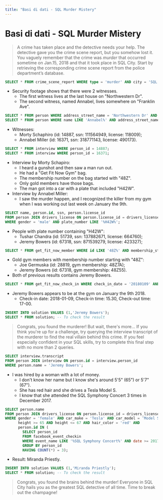 ```yaml
---
title: "Basi di dati - SQL Murder Mistery"
---
```


# Basi di dati - SQL Murder Mistery

>A crime has taken place and the detective needs your help. The detective gave you the crime scene report, but you somehow lost it. You vaguely remember that the crime was *murder* that occurred sometime on Jan.15, 2018 and  that it took place in SQL City. Start by retrieving the corresponding crime scene report from the police department’s database.

```sql
SELECT * FROM crime_scene_report WHERE type = 'murder' AND city = 'SQL City' AND date = '20180115';
```

- Security footage shows that there were 2 witnesses.
    - The first witness lives at the last house on "Northwestern Dr".
    - The second witness, named Annabel, lives somewhere on "Franklin Ave".

```sql
SELECT * FROM person WHERE address_street_name = 'Northwestern Dr' AND address_number = (SELECT MAX(address_number) FROM person);
SELECT * FROM person WHERE name LIKE 'Annabel%' AND address_street_name = 'Franklin Ave'
```

- Witnesses:
    - Morty Schaphiro (id: 14887, ssn: 111564949, license: 118009);
    - Annabel Miller (id: 16371, ssn: 318771143, license: 490173).

```sql
SELECT * FROM interview WHERE person_id = 14887;
SELECT * FROM interview WHERE person_id = 16371;
```

- Interview by Morty Schapiro:
    - I heard a gunshot and then saw a man run out.
    - He had a "Get Fit Now Gym" bag.
    - The membership number on the bag started with "48Z".
    - Only gold members have those bags.
    - The man got into a car with a plate that included "H42W".
- Interview by Annabel Miller:
    - I saw the murder happen, and I recognized the killer from my gym when I was working out last week on January the 9th.

```sql
SELECT name, person.id, ssn, person.license_id
FROM person JOIN drivers_license ON person.license_id = drivers_license.id
WHERE gender = 'male' AND plate_number LIKE '%H42W%';
```

- People with plate number containing "H42W":
    - Tushar Chandra (id: 51739, ssn: 137882671, license: 664760);
    - Jeremy Bowers (id: 67318, ssn: 871539279, license: 423327);

```sql
SELECT * FROM get_fit_now_member WHERE id LIKE '48Z%' AND membership_status = 'gold';
```

- Gold gym members with membership number starting with "48Z":
    - Joe Germuska (id: 28819, gym membership: 48Z7A);
    - Jeremy Bowers (id: 67318, gym membership: 48Z55).
- Both of previous results contains Jeremy Bowers.

```sql
SELECT * FROM get_fit_now_check_in WHERE check_in_date = '20180109' AND membership_id = '48Z55';
```

- Jeremy Bowers appears to be at the gym on January the 9th 2018.
    - Check-in date: 2018-01-09, Check-in time: 15.30, Check-out time: 17-00.

```sql
INSERT INTO solution VALUES (1,'Jeremy Bowers');
SELECT * FROM solution; -- To check the result
```

> Congrats, you found the murderer! But wait, there's more... If you think you're up for a challenge, try querying the interview transcript of the murderer to find the real villain behind this crime. If you feel especially confident in your SQL skills, try to complete this final step with no more than 2 queries.

```sql
SELECT interview.transcript
FROM person JOIN interview ON person.id = interview.person_id
WHERE person.name = 'Jeremy Bowers';
```

- I was hired by a woman with a lot of money.
    - I don't know her name but I know she's around 5'5" (65") or 5'7" (67").
    - She has red hair and she drives a Tesla Model S. 
    - I know that she attended the SQL Symphony Concert 3 times in December 2017.

```sql
SELECT person.name
FROM person JOIN drivers_license ON person.license_id = drivers_license.id
WHERE gender = 'female' AND car_make = 'Tesla' AND car_model = 'Model S' AND
      height >= 65 AND height <= 67 AND hair_color = 'red' AND
      person.id IN (
        SELECT person_id
        FROM facebook_event_checkin
        WHERE event_name LIKE '%SQL Symphony Concert%' AND date >= 20171201 AND date <= 20171231
        GROUP BY person_id
        HAVING COUNT(*) = 3);
```

- Result: Miranda Priestly.

```sql
INSERT INTO solution VALUES (1,'Miranda Priestly');
SELECT * FROM solution; -- To check the result
```

> Congrats, you found the brains behind the murder! Everyone in SQL City hails you as the greatest SQL detective of all time. Time to break out the champagne!
